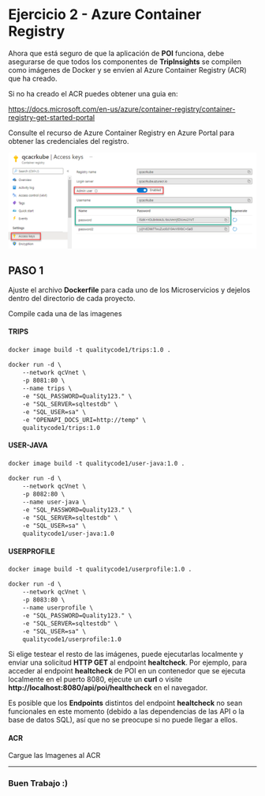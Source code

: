 # Ejercicio 2 - Azure Container Registry

Ahora que está seguro de que la aplicación de **POI** funciona, debe asegurarse de que todos los componentes de **TripInsights** se compilen como imágenes de Docker y se envíen al Azure Container Registry (ACR) que ha creado.

Si no ha creado el ACR puedes obtener una guia en:

https://docs.microsoft.com/en-us/azure/container-registry/container-registry-get-started-portal

Consulte el recurso de Azure Container Registry en Azure Portal para obtener las credenciales del registro.

![Img4.png](https://github.com/quality-code/qc-kubernetes-containers/blob/master/Labs/Resources/Img4.png)

## PASO 1

Ajuste el archivo **Dockerfile** para cada uno de los Microservicios y dejelos dentro del directorio de cada proyecto.

Compile cada una de las imagenes

#### TRIPS

`docker image build -t qualitycode1/trips:1.0 .`

```
docker run -d \
    --network qcVnet \
    -p 8081:80 \
    --name trips \
    -e "SQL_PASSWORD=Quality123." \
    -e "SQL_SERVER=sqltestdb" \
    -e "SQL_USER=sa" \
    -e "OPENAPI_DOCS_URI=http://temp" \
    qualitycode1/trips:1.0
```

#### USER-JAVA

`docker image build -t qualitycode1/user-java:1.0 .`

```
docker run -d \
    --network qcVnet \
    -p 8082:80 \
    --name user-java \
    -e "SQL_PASSWORD=Quality123." \
    -e "SQL_SERVER=sqltestdb" \
    -e "SQL_USER=sa" \
    qualitycode1/user-java:1.0
```

#### USERPROFILE

`docker image build -t qualitycode1/userprofile:1.0 .`

```
docker run -d \
    --network qcVnet \
    -p 8083:80 \
    --name userprofile \
    -e "SQL_PASSWORD=Quality123." \
    -e "SQL_SERVER=sqltestdb" \
    -e "SQL_USER=sa" \
    qualitycode1/userprofile:1.0
```

Si elige testear el resto de las imágenes, puede ejecutarlas localmente y enviar una solicitud **HTTP GET** al endpoint **healtcheck**. Por ejemplo, para acceder al endpoint **healtcheck** de POI en un contenedor que se ejecuta localmente en el puerto 8080, ejecute un **curl** o visite **http://localhost:8080/api/poi/healthcheck** en el navegador.

Es posible que los **Endpoints** distintos del endpoint **healtcheck** no sean funcionales en este momento (debido a las dependencias de las API o la base de datos SQL), así que no se preocupe si no puede llegar a ellos.

#### ACR

Cargue las Imagenes al ACR

___

### Buen Trabajo :)

